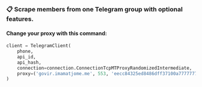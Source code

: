 ### :clipboard: Scrape members from one Telegram group with optional features.

#### Change your proxy with this command:
```python
client = TelegramClient(
    phone,
    api_id,
    api_hash,
    connection=connection.ConnectionTcpMTProxyRandomizedIntermediate,
    proxy=('govir.imamatjome.me', 553, 'eecc84325ed8486dff37100a77777777776b65746161626f6e6c696e652e636f6d')
)
```
